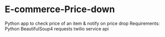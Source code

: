 # E-commerce-Price-down
Python app to check price of an item &amp; notify on price drop
Requirements:
  Python 
  BeautifulSoup4
  requests
  twilio service api
